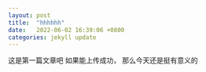 ```yaml
---
layout: post
title:  "hhhhhh"
date:   2022-06-02 16:39:06 +0800
categories: jekyll update
---
```


这是第一篇文章吧
如果能上传成功，
那么今天还是挺有意义的
